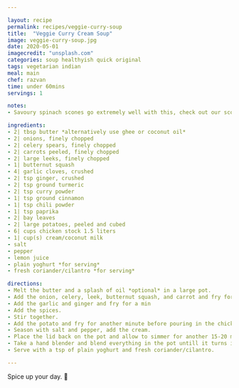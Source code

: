 ```yaml
---

layout: recipe
permalink: recipes/veggie-curry-soup 
title:  "Veggie Curry Cream Soup"
image: veggie-curry-soup.jpg 
date: 2020-05-01
imagecredit: "unsplash.com" 
categories: soup healthyish quick original
tags: vegetarian indian 
meal: main
chef: razvan
time: under 60mins
servings: 1 

notes: 
- Savoury spinach scones go extremely well with this, check out our scone recipe [here](https://theskullery.net/recipes/spinach-scones)! 

ingredients:
- 2| tbsp butter *alternatively use ghee or coconut oil*
- 2| onions, finely chopped
- 2| celery spears, finely chopped
- 2| carrots peeled, finely chopped
- 2| large leeks, finely chopped
- 1| butternut squash
- 4| garlic cloves, crushed
- 2| tsp ginger, crushed
- 2| tsp ground turmeric
- 2| tsp curry powder
- 1| tsp ground cinnamon
- 1| tsp chili powder
- 1| tsp paprika
- 2| bay leaves
- 2| large potatoes, peeled and cubed
- 6| cups chicken stock 1.5 liters
- 1| cup(s) cream/coconut milk
- salt
- pepper
- lemon juice
- plain yoghurt *for serving*
- fresh coriander/cilantro *for serving*

directions:
- Melt the butter and a splash of oil *optional* in a large pot.
- Add the onion, celery, leek, butternut squash, and carrot and fry for 10 minutes until soft and fragrant. 
- Add the garlic and ginger and fry for a min
- Add the spices.
- Stir together.
- Add the potato and fry for another minute before pouring in the chicken stock. 
- Season with salt and pepper, add the cream. 
- Place the lid back on the pot and allow to simmer for another 15-20 minutes untill the potatoes are thoroughly cooked.
- Take a hand blender and blend everything in the pot untill it turns into a thick cream.
- Serve with a tsp of plain yoghurt and fresh coriander/cilantro.

---
```


Spice up your day. 🔪